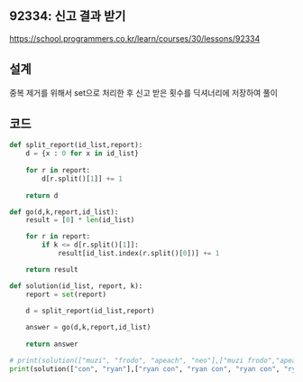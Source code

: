 <h2>92334: 신고 결과 받기</h2>

https://school.programmers.co.kr/learn/courses/30/lessons/92334

<h2>설계</h2>

중복 제거를 위해서 set으로 처리한 후 신고 받은 횟수를 딕셔너리에 저장하여 풀이

<h2>코드</h2>

```python
def split_report(id_list,report):
    d = {x : 0 for x in id_list}
    
    for r in report:
        d[r.split()[1]] += 1
            
    return d

def go(d,k,report,id_list):
    result = [0] * len(id_list)

    for r in report:
        if k <= d[r.split()[1]]:
            result[id_list.index(r.split()[0])] += 1

    return result

def solution(id_list, report, k):
    report = set(report)

    d = split_report(id_list,report)
    
    answer = go(d,k,report,id_list)
    
    return answer

# print(solution(["muzi", "frodo", "apeach", "neo"],["muzi frodo","apeach frodo","frodo neo","muzi neo","apeach muzi"],2))
print(solution(["con", "ryan"],["ryan con", "ryan con", "ryan con", "ryan con"],3))
```